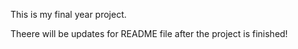 This is my final year project.

Theere will be updates for README file after the project is finished!

